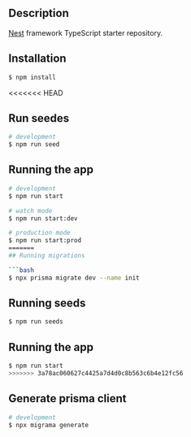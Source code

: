 ## Description

[Nest](https://github.com/nestjs/nest) framework TypeScript starter repository.

## Installation

```bash
$ npm install
```

<<<<<<< HEAD
## Run seedes

```bash
# development
$ npm run seed
```

## Running the app

```bash
# development
$ npm run start

# watch mode
$ npm run start:dev

# production mode
$ npm run start:prod
=======
## Running migrations

```bash
$ npx prisma migrate dev --name init
```

## Running seeds

```bash
$ npm run seeds
```

## Running the app

```bash
$ npm run start
>>>>>>> 3a78ac060627c4425a7d4d0c8b563c6b4e12fc56
```

## Generate prisma client

```bash
# development
$ npx migrama generate
```
